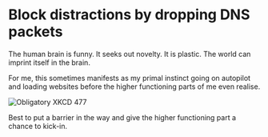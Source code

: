 # Block distractions by dropping DNS packets

The human brain is funny. It seeks out novelty. It is plastic. The world can
imprint itself in the brain.

For me, this sometimes manifests as my primal instinct going on autopilot and
loading websites before the higher functioning parts of me even realise.

![Obligatory XKCD 477](https://xkcd.com/477/)

Best to put a barrier in the way and give the higher functioning part a chance
to kick-in.
